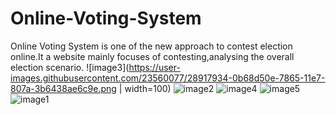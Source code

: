 ﻿# Online-Voting-System
 Online Voting System is one of the new approach to contest election online.It a website mainly focuses of contesting,analysing the overall election scenario.
![image3](https://user-images.githubusercontent.com/23560077/28917934-0b68d50e-7865-11e7-807a-3b6438ae6c9e.png | width=100)
![image2](https://user-images.githubusercontent.com/23560077/28917933-0b64fe20-7865-11e7-8b22-d4a489ba36e4.png)
![image4](https://user-images.githubusercontent.com/23560077/28917936-0b8a2b46-7865-11e7-8cad-4d670f12c080.png)
![image5](https://user-images.githubusercontent.com/23560077/28917935-0b886932-7865-11e7-823d-5a021dea3fd1.png)
![image1](https://user-images.githubusercontent.com/23560077/28917932-0b3ac92a-7865-11e7-8fc9-3b08645c6c17.png)

